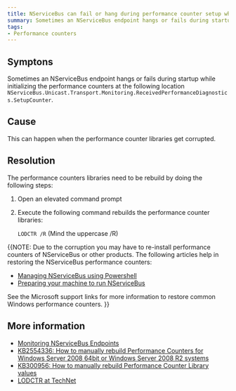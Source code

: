 ```yaml
---
title: NServiceBus can fail or hang during performance counter setup when performance counter libraries are corrupt
summary: Sometimes an NServiceBus endpoint hangs or fails during startup while initializing the performance counters due corrupt performance counter libraries. This can be resolved by rebuilding the performance counter libraries.
tags:
- Performance counters
---
```


## Symptons

Sometimes an NServiceBus endpoint hangs or fails during startup while initializing the performance counters at the following location `NServiceBus.Unicast.Transport.Monitoring.ReceivedPerformanceDiagnostics.SetupCounter`.

## Cause 

This can happen when the performance counter libraries get corrupted.

## Resolution

The performance counters libraries need to be rebuild by doing the following steps:

1. Open an elevated command prompt
2. Execute the following command rebuilds the performance counter libraries:

    `LODCTR /R`  (Mind the uppercase /R)


{{NOTE: Due to the corruption you may have to re-install performance counters of NServiceBus or other products. The following articles help in restoring the NServiceBus performance counters:

 * [Managing NServiceBus using Powershell](managing-nservicebus-using-powershell.md)
 * [Preparing your machine to run NServiceBus](preparing-your-machine-to-run-nservicebus.md)

See the Microsoft support links for more information to restore common Windows performance counters.
}}

## More information

* [Monitoring NServiceBus Endpoints](monitoring-nservicebus-endpoints.md)
* [KB2554336: How to manually rebuild Performance Counters for Windows Server 2008 64bit or Windows Server 2008 R2 systems](http://support.microsoft.com/kb/2554336)
* [KB300956: How to manually rebuild Performance Counter Library values](http://support.microsoft.com/kb/300956) 
* [LODCTR at TechNet](http://technet.microsoft.com/en-us/library/bb490926.aspx)
